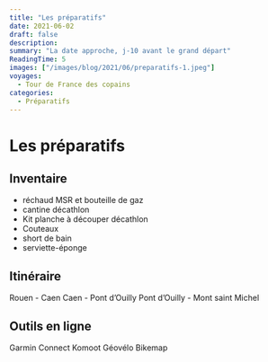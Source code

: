 ```yaml
---
title: "Les préparatifs"
date: 2021-06-02
draft: false
description: 
summary: "La date approche, j-10 avant le grand départ"
ReadingTime: 5
images: ["/images/blog/2021/06/preparatifs-1.jpeg"]
voyages:
  - Tour de France des copains
categories:
  - Préparatifs
---
```

# Les préparatifs 


## Inventaire
- réchaud MSR et bouteille de gaz
- cantine décathlon
- Kit planche à découper décathlon
- Couteaux
- short de bain
- serviette-éponge

## Itinéraire
Rouen - Caen
Caen - Pont d’Ouilly
Pont d’Ouilly - Mont saint Michel


## Outils en ligne
Garmin Connect
Komoot
Géovélo
Bikemap